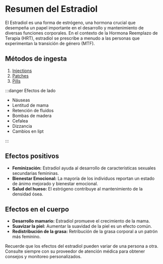 # Resumen del Estradiol

El Estradiol es una forma de estrógeno, una hormona crucial que desempeña un papel importante en el desarrollo y mantenimiento de diversas funciones corporales. En el contexto de la Hormona Reemplazo de Terapia (HRT), estradiol se prescribe a menudo a las personas que experimentan la transición de género (MTF).

## Métodos de ingesta

1. [Injections](/guide/estradiol/inyections/)
2. [Patches](/guide/estradiol/patches/)
3. [Pills](/guide/estradiol/pills/)

:::danger Efectos de lado

- Náuseas
- Lentitud de mama
- Retención de fluidos
- Bombas de madera
- Cefalea
- Dizzancia
- Cambios en lipt

:::

## Efectos positivos

- **Feminización:** Estradiol ayuda al desarrollo de características sexuales secundarias femininas.
- **Bienestar Emocional:** La mayoría de los individuos reportan un estado de ánimo mejorado y bienestar emocional.
- **Salud del hueso:** El estrógeno contribuye al mantenimiento de la densidad ósea.

## Efectos en el cuerpo

- **Desarrollo mamario:** Estradiol promueve el crecimiento de la mama.
- **Suavizar la piel:** Aumentar la suavidad de la piel es un efecto común.
- **Redistribución de la grasa:** Retribución de la grasa corporal a un patrón más feminino.

Recuerde que los efectos del estradiol pueden variar de una persona a otra. Consulte siempre con su proveedor de atención médica para obtener consejos y monitoreo personalizados.
